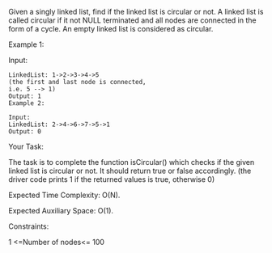 Given a singly linked list, find if the linked list is circular or not. A linked 
list is called circular if it not NULL terminated and all nodes are connected in 
the form of a cycle. An empty linked list is considered as circular.

Example 1:

Input:
```
LinkedList: 1->2->3->4->5
(the first and last node is connected,
i.e. 5 --> 1)
Output: 1
Example 2:

Input:
LinkedList: 2->4->6->7->5->1
Output: 0
```
Your Task:

The task is to complete the function isCircular() which checks if the given linked list
is circular or not. It should return true or false accordingly. (the driver code prints 
1 if the returned values is true, otherwise 0)

Expected Time Complexity: O(N).

Expected Auxiliary Space: O(1).

Constraints:

1 <=Number of nodes<= 100
